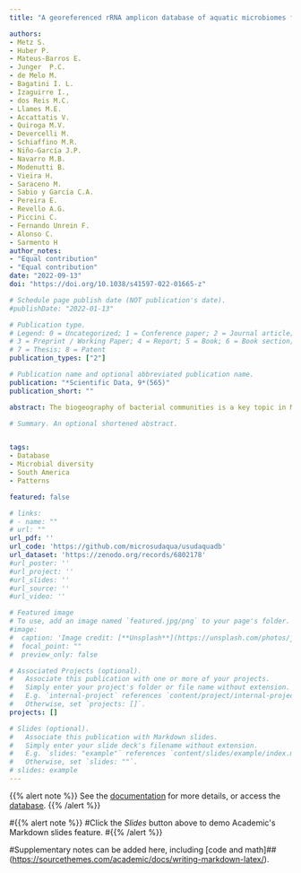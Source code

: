 ```yaml
---
title: "A georeferenced rRNA amplicon database of aquatic microbiomes from South america"

authors:
- Metz S.
- Huber P.
- Mateus-Barros E.
- Junger  P.C.
- de Melo M.
- Bagatini I. L.
- Izaguirre I., 
- dos Reis M.C.
- Llames M.E. 
- Accattatis V.
- Quiroga M.V. 
- Devercelli M. 
- Schiaffino M.R. 
- Niño-García J.P. 
- Navarro M.B.
- Modenutti B.
- Vieira H.
- Saraceno M.
- Sabio y García C.A.
- Pereira E.
- Revello A.G. 
- Piccini C. 
- Fernando Unrein F. 
- Alonso C. 
- Sarmento H
author_notes:
- "Equal contribution"
- "Equal contribution"
date: "2022-09-13"
doi: "https://doi.org/10.1038/s41597-022-01665-z"

# Schedule page publish date (NOT publication's date).
#publishDate: "2022-01-13"

# Publication type.
# Legend: 0 = Uncategorized; 1 = Conference paper; 2 = Journal article;
# 3 = Preprint / Working Paper; 4 = Report; 5 = Book; 6 = Book section;
# 7 = Thesis; 8 = Patent
publication_types: ["2"]

# Publication name and optional abbreviated publication name.
publication: "*Scientific Data, 9*(565)"
publication_short: ""

abstract: The biogeography of bacterial communities is a key topic in Microbial Ecology. Regarding continental water, most studies are carried out in the northern hemisphere, leaving a gap on microorganism’s diversity patterns on a global scale. South America harbours approximately one third of the world’s total freshwater resources, and is one of these understudied regions. To fill this gap, we compiled 16S rRNA amplicon sequencing data of microbial communities across South America continental water ecosystems, presenting the first database µSudAqua[db]. The database contains over 866 georeferenced samples from 9 different ecoregions with contextual environmental information. For its integration and validation we constructed a curated database (µSudAqua[db.sp]) using samples sequenced by Illumina MiSeq platform with commonly used prokaryote universal primers. This comprised ~60% of the total georeferenced samples of the µSudAqua[db]. This compilation was carried out in the scope of the µSudAqua collaborative network and represents one of the most complete databases of continental water microbial communities from South America.

# Summary. An optional shortened abstract.


tags:
- Database
- Microbial diversity
- South America
- Patterns

featured: false

# links:
# - name: ""
# url: ""
url_pdf: ''
url_code: 'https://github.com/microsudaqua/usudaquadb'
url_dataset: 'https://zenodo.org/records/6802178'
#url_poster: ''
#url_project: ''
#url_slides: ''
#url_source: ''
#url_video: ''

# Featured image
# To use, add an image named `featured.jpg/png` to your page's folder. 
#image:
#  caption: 'Image credit: [**Unsplash**](https://unsplash.com/photos/jdD8gXaTZsc)'
#  focal_point: ""
#  preview_only: false

# Associated Projects (optional).
#   Associate this publication with one or more of your projects.
#   Simply enter your project's folder or file name without extension.
#   E.g. `internal-project` references `content/project/internal-project/index.md`.
#   Otherwise, set `projects: []`.
projects: []

# Slides (optional).
#   Associate this publication with Markdown slides.
#   Simply enter your slide deck's filename without extension.
#   E.g. `slides: "example"` references `content/slides/example/index.md`.
#   Otherwise, set `slides: ""`.
# slides: example
---
```


{{% alert note %}}
See the [documentation](https://github.com/microsudaqua/usudaquadb) for more details, or access the [database](https://doi.org/10.5281/zenodo.6802178).
{{% /alert %}}

#{{% alert note %}}
#Click the *Slides* button above to demo Academic's Markdown slides feature.
#{{% /alert %}}

#Supplementary notes can be added here, including [code and math]##(https://sourcethemes.com/academic/docs/writing-markdown-latex/).
